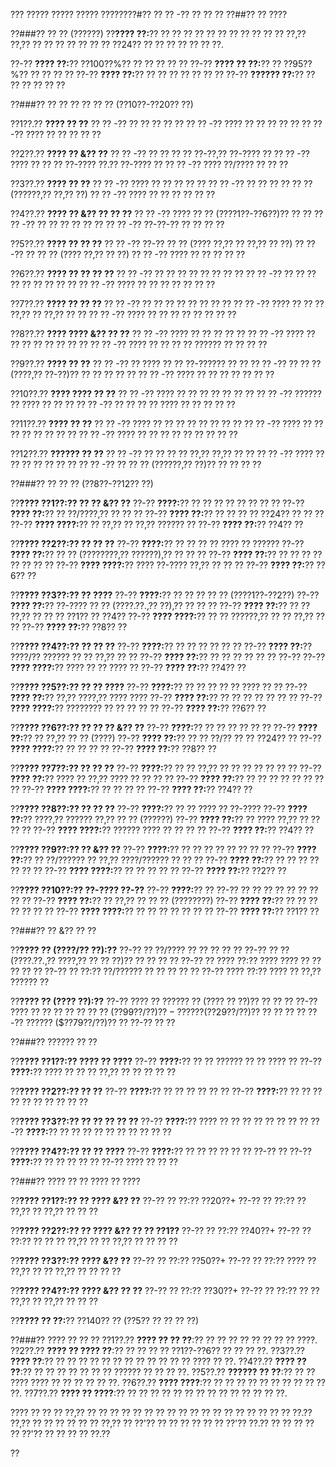 ??? ????? ????? ????? ????????#?? ?? ?? -?? ?? ?? ??
??##?? ?? ????

??###?? ?? ?? (??????)
??**???? ??:**?? ?? ?? ?? ?? ?? ?? ?? ?? ?? ?? ?? ??,?? ??,?? ?? ?? ?? ?? ?? ?? ?? ??24?? ?? ?? ?? ?? ?? ?? ??.

??-?? **???? ??:**?? ??100??%?? ?? ?? ?? ?? ??
??-?? **???? ?? ??:**?? ?? ??95??%?? ?? ?? ?? ??
??-?? **???? ??:**?? ?? ?? ?? ?? ?? ?? ??
??-?? **?????? ??:**?? ?? ?? ?? ?? ?? ??

??###?? ?? ?? ?? ?? ?? ?? (??10??-??20?? ??)

??1??.?? **???? ?? ??**
??  ?? -?? ?? ?? ?? ?? ??
??  ?? -?? ???? ?? ?? ?? ?? ??
??  ?? -?? ???? ?? ?? ?? ?? ??

??2??.?? **???? ?? &?? ??**
??  ?? -?? ?? ?? ?? ?? ??-??,?? ??-???? ??
??  ?? -?? ???? ?? ?? ?? ??-???? ??.?? ??-???? ??
??  ?? -?? ???? ??/???? ?? ?? ??

??3??.?? **???? ?? ??**
??  ?? -?? ???? ?? ?? ?? ?? ??
??  ?? -?? ?? ?? ?? ?? ?? ?? (??????,?? ??,?? ??)
??  ?? -?? ???? ?? ?? ?? ?? ?? ??

??4??.?? **???? ?? &?? ?? ?? ??**
??  ?? -?? ???? ?? ?? (????1??-??6??)?? ?? ??
??  ?? -?? ?? ?? ?? ?? ?? ??
??  ?? -?? ??-??-?? ?? ?? ?? ??

??5??.?? **???? ?? ?? ??**
??  ?? -?? ??-?? ?? ?? (???? ??,?? ?? ??,?? ?? ??)
??  ?? -?? ?? ?? ?? (???? ??,?? ?? ??)
??  ?? -?? ???? ?? ?? ?? ?? ??

??6??.?? **???? ?? ?? ?? ??**
??  ?? -?? ?? ?? ?? ?? ?? ?? ?? ??
??  ?? -?? ?? ?? ?? ?? ?? ?? ?? ?? ??
??  ?? -?? ???? ?? ?? ?? ?? ?? ?? ??

??7??.?? **???? ?? ?? ??**
??  ?? -?? ?? ?? ?? ?? ?? ?? ?? ??
??  ?? -?? ???? ?? ?? ?? ??,?? ?? ??,?? ?? ??
??  ?? -?? ???? ?? ?? ?? ?? ?? ?? ?? ??

??8??.?? **???? ???? &?? ?? ??**
??  ?? -?? ???? ?? ?? ?? ?? ??
??  ?? -?? ???? ?? ?? ?? ?? ?? ?? ?? ??
??  ?? -?? ???? ?? ?? ?? ?? ?????? ?? ?? ?? ??

??9??.?? **???? ?? ??**
??  ?? -?? ?? ???? ?? ?? ??-?????? ?? ??
??  ?? -?? ?? ?? ?? (????,?? ??-??)?? ?? ?? ?? ?? ??
??  ?? -?? ???? ?? ?? ?? ?? ?? ?? ??

??10??.?? **???? ???? ?? ??**
??   ?? -?? ???? ?? ?? ?? ?? ?? ?? ??
??   ?? -?? ?????? ?? ???? ?? ?? ??
??   ?? -?? ?? ?? ?? ?? ???? ?? ?? ?? ?? ??

??11??.?? **???? ?? ??**
??   ?? -?? ???? ?? ?? ?? ?? ?? ?? ?? ??
??   ?? -?? ???? ?? ?? ?? ?? ?? ?? ?? ??
??   ?? -?? ???? ?? ?? ?? ?? ?? ?? ?? ?? ??

??12??.?? **?????? ?? ??**
??   ?? -?? ?? ?? ?? ?? ??,?? ??,?? ?? ??
??   ?? -?? ???? ?? ?? ?? ?? ?? ?? ??
??   ?? -?? ?? ?? ?? (??????,?? ??)?? ?? ?? ?? ??

??###?? ?? ?? ?? (??8??-??12?? ??)

??**???? ??1??:?? ?? ?? &?? ??**
??-?? **????:**?? ?? ?? ?? ?? ?? ?? ?? ??
??-?? **???? ??:**?? ?? ??/????,?? ?? ?? ??
??-?? **???? ??:**?? ?? ?? ?? ?? ??24?? ?? ?? ??
??-?? **???? ????:**?? ?? ??,?? ?? ??,?? ?????? ??
??-?? **???? ??:**?? ??4?? ??

??**???? ??2??:?? ?? ?? ??**
??-?? **????:**?? ?? ?? ?? ?? ???? ?? ??????
??-?? **???? ??:**?? ?? ?? (????????,?? ??????),?? ?? ?? ??
??-?? **???? ??:**?? ?? ?? ?? ?? ?? ?? ?? ??
??-?? **???? ????:**?? ???? ??-???? ??,?? ?? ?? ??
??-?? **???? ??:**?? ??6?? ??

??**???? ??3??:?? ?? ????**
??-?? **????:**?? ?? ?? ?? ?? ?? (????1??-??2??)
??-?? **???? ??:**?? ??-???? ?? ?? (????.??.,?? ??),?? ?? ?? ??
??-?? **???? ??:**?? ?? ?? ??,?? ?? ?? ?? ??1?? ?? ??4??
??-?? **???? ????:**?? ?? ?? ??????,?? ?? ?? ??,?? ?? ??
??-?? **???? ??:**?? ??8?? ??

??**???? ??4??:?? ?? ?? ??**
??-?? **????:**?? ?? ?? ?? ?? ?? ??
??-?? **???? ??:**?? ????/?? ?????? ?? ?? ??,?? ?? ??
??-?? **???? ??:**?? ?? ?? ?? ?? ?? ?? ??-??
??-?? **???? ????:**?? ???? ?? ?? ???? ??
??-?? **???? ??:**?? ??4?? ??

??**???? ??5??:?? ?? ?? ????**
??-?? **????:**?? ?? ?? ?? ?? ?? ???? ?? ??
??-?? **???? ??:**?? ??,?? ????,?? ???? ????
??-?? **???? ??:**?? ?? ?? ?? ?? ?? ?? ??
??-?? **???? ????:**?? ???????? ?? ?? ?? ?? ??
??-?? **???? ??:**?? ??6?? ??

??**???? ??6??:?? ?? ?? ?? &?? ??**
??-?? **????:**?? ?? ?? ?? ?? ?? ??
??-?? **???? ??:**?? ?? ??,?? ?? ?? (????)
??-?? **???? ??:**?? ?? ?? ??/?? ?? ?? ??24?? ??
??-?? **???? ????:**?? ?? ?? ?? ??
??-?? **???? ??:**?? ??8?? ??

??**???? ??7??:?? ?? ?? ??**
??-?? **????:**?? ?? ?? ??,?? ?? ?? ?? ?? ?? ?? ??
??-?? **???? ??:**?? ???? ?? ??,?? ???? ?? ?? ?? ??
??-?? **???? ??:**?? ?? ?? ?? ?? ?? ?? ?? ??
??-?? **???? ????:**?? ?? ?? ?? ??
??-?? **???? ??:**?? ??4?? ??

??**???? ??8??:?? ?? ?? ??**
??-?? **????:**?? ?? ?? ???? ?? ??-????
??-?? **???? ??:**?? ????,?? ?????? ??,?? ?? ?? (??????)
??-?? **???? ??:**?? ?? ???? ??,?? ?? ?? ?? ??
??-?? **???? ????:**?? ?????? ???? ?? ?? ?? ??
??-?? **???? ??:**?? ??4?? ??

??**???? ??9??:?? ?? &?? ??**
??-?? **????:**?? ?? ?? ?? ?? ?? ?? ?? ??
??-?? **???? ??:**?? ?? ??/?????? ?? ??,?? ????/?????? ?? ?? ??
??-?? **???? ??:**?? ?? ?? ?? ?? ?? ?? ??
??-?? **???? ????:**?? ?? ?? ?? ?? ??
??-?? **???? ??:**?? ??2?? ??

??**???? ??10??:?? ??-???? ??-??**
??-?? **????:**?? ?? ??-?? ?? ?? ?? ?? ?? ?? ?? ?? ??
??-?? **???? ??:**?? ?? ??,?? ?? ?? ?? (????????)
??-?? **???? ??:**?? ?? ?? ?? ?? ?? ?? ??
??-?? **???? ????:**?? ?? ?? ?? ?? ?? ?? ??
??-?? **???? ??:**?? ??1?? ??

??###?? ?? &?? ?? ??

??**???? ?? (????/?? ??):??**
??-?? ?? ??/???? ?? ?? ?? ?? ??
??-?? ?? ?? (????.??.,?? ????,?? ?? ?? ??)?? ?? ?? ?? ??
??-?? ?? ???? ??:?? ???? ???? ?? ?? ?? ?? ??
??-?? ?? ??:?? ??/?????? ?? ?? ?? ?? ??
??-?? ???? ??:?? ???? ?? ??,?? ?????? ??

??**???? ?? (???? ??):??**
??-?? ???? ?? ?????? ?? (???? ?? ??)?? ?? ?? ??
??-?? ???? ?? ?? ?? ?? ?? ?? ?? ($??99??/??)
??-?? ?? ?? ($??29??/??)?? ?? ?? ?? ??
??-?? ?????? ($??79??/??)?? ?? ??-?? ?? ??

??###?? ?????? ?? ??

??**???? ??1??:?? ???? ?? ????**
??-?? **????:**?? ?? ?? ?????? ?? ?? ???? ??
??-?? **????:**?? ???? ?? ?? ?? ??,?? ?? ?? ?? ?? ??

??**???? ??2??:?? ?? ??**
??-?? **????:**?? ?? ?? ?? ?? ?? ??
??-?? **????:**?? ?? ?? ?? ?? ?? ?? ?? ?? ?? ??

??**???? ??3??:?? ?? ?? ?? ?? ??**
??-?? **????:**?? ???? ?? ?? ?? ?? ?? ?? ?? ??
??-?? **????:**?? ?? ?? ?? ?? ?? ?? ?? ?? ?? ??

??**???? ??4??:?? ?? ?? ????**
??-?? **????:**?? ?? ?? ?? ?? ?? ?? ??-?? ??
??-?? **????:**?? ?? ?? ?? ?? ?? ??-?? ???? ?? ?? ??

??###?? ???? ?? ?? ???? ?? ????

??**???? ??1??:?? ?? ???? &?? ??**
??-?? ?? ??:?? ??20??+
??-?? ?? ??:?? ?? ??,?? ?? ??,?? ?? ?? ??

??**???? ??2??:?? ?? ???? &?? ?? ?? ??1??**
??-?? ?? ??:?? ??40??+
??-?? ?? ??:?? ?? ?? ?? ??,?? ?? ?? ??,?? ?? ?? ?? ??

??**???? ??3??:?? ???? &?? ??**
??-?? ?? ??:?? ??50??+
??-?? ?? ??:?? ???? ?? ??,?? ?? ?? ??,?? ?? ?? ?? ??

??**???? ??4??:?? ???? &?? ?? ??**
??-?? ?? ??:?? ??30??+
??-?? ?? ??:?? ?? ?? ??,?? ?? ??,?? ?? ?? ??

??**???? ?? ??:**?? ??140?? ?? (??5?? ?? ?? ?? ??)

??###?? ???? ?? ?? ??
??1??.?? **???? ?? ?? ??**:?? ?? ?? ?? ?? ?? ?? ?? ?? ????.
??2??.?? **???? ?? ???? ??**:?? ?? ?? ?? ?? ??1??-??6?? ?? ?? ?? ??.
??3??.?? **???? ??**:?? ?? ?? ?? ?? ?? ?? ?? ?? ?? ?? ?? ?? ???? ?? ??.
??4??.?? **???? ?? ??**:?? ?? ?? ?? ?? ?? ?? ?? ?????? ?? ?? ?? ??.
??5??.?? **?????? ?? ??**:?? ?? ?? ???? ???? ?? ?? ?? ?? ?? ??.
??6??.?? **???? ????**:?? ?? ?? ?? ?? ?? ?? ?? ?? ?? ?? ??.
??7??.?? **???? ?? ????**:?? ?? ?? ?? ?? ?? ?? ?? ?? ?? ?? ?? ?? ?? ??.

???? ?? ?? ?? ??,?? ?? ?? ?? ?? ?? ?? ?? ?? ?? ?? ?? ?? ?? ?? ?? ?? ?? ?? ??.?? ??,?? ?? ?? ?? ?? ?? ?? ??,?? ?? ??'?? ?? ?? ?? ?? ?? ?? ??'?? ??.?? ?? ?? ?? ?? ?? ??'?? ?? ?? ?? ?? ??.??

??